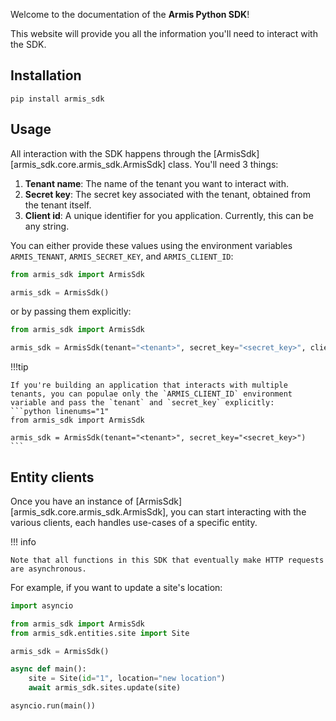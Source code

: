 Welcome to the documentation of the **Armis Python SDK**!

This website will provide you all the information you'll need to interact with the SDK.

## Installation
```shell linenums="1"
pip install armis_sdk
```
## Usage

All interaction with the SDK happens through the [ArmisSdk][armis_sdk.core.armis_sdk.ArmisSdk] class. You'll need 3 things:

1. **Tenant name**: The name of the tenant you want to interact with.
2. **Secret key**: The secret key associated with the tenant, obtained from the tenant itself.
3. **Client id**: A unique identifier for you application. Currently, this can be any string.

You can either provide these values using the environment variables `ARMIS_TENANT`, `ARMIS_SECRET_KEY`, and `ARMIS_CLIENT_ID`:
```python linenums="1"
from armis_sdk import ArmisSdk

armis_sdk = ArmisSdk()
```

or by passing them explicitly:
```python linenums="1"
from armis_sdk import ArmisSdk

armis_sdk = ArmisSdk(tenant="<tenant>", secret_key="<secret_key>", client_id="<client_id>")
```
!!!tip

    If you're building an application that interacts with multiple tenants, you can populae only the `ARMIS_CLIENT_ID` environment variable and pass the `tenant` and `secret_key` explicitly:
    ```python linenums="1"
    from armis_sdk import ArmisSdk

    armis_sdk = ArmisSdk(tenant="<tenant>", secret_key="<secret_key>")
    ```

## Entity clients
Once you have an instance of [ArmisSdk][armis_sdk.core.armis_sdk.ArmisSdk], 
you can start interacting with the various clients, each handles use-cases of a specific entity.


!!! info

    Note that all functions in this SDK that eventually make HTTP requests are asynchronous.


For example, if you want to update a site's location:
```python linenums="1" hl_lines="10"
import asyncio

from armis_sdk import ArmisSdk
from armis_sdk.entities.site import Site

armis_sdk = ArmisSdk()

async def main():
    site = Site(id="1", location="new location")
    await armis_sdk.sites.update(site)

asyncio.run(main())
```
